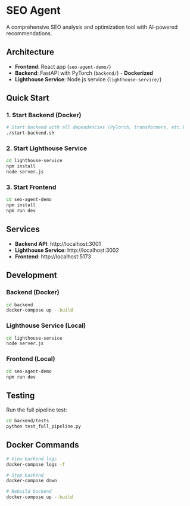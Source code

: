 # SEO Agent

A comprehensive SEO analysis and optimization tool with AI-powered recommendations.

## Architecture

- **Frontend**: React app (`seo-agent-demo/`)
- **Backend**: FastAPI with PyTorch (`backend/`) - **Dockerized**
- **Lighthouse Service**: Node.js service (`lighthouse-service/`)

## Quick Start

### 1. Start Backend (Docker)

```bash
# Start backend with all dependencies (PyTorch, transformers, etc.)
./start-backend.sh
```

### 2. Start Lighthouse Service

```bash
cd lighthouse-service
npm install
node server.js
```

### 3. Start Frontend

```bash
cd seo-agent-demo
npm install
npm run dev
```

## Services

- **Backend API**: http://localhost:3001
- **Lighthouse Service**: http://localhost:3002
- **Frontend**: http://localhost:5173

## Development

### Backend (Docker)

```bash
cd backend
docker-compose up --build
```

### Lighthouse Service (Local)

```bash
cd lighthouse-service
node server.js
```

### Frontend (Local)

```bash
cd seo-agent-demo
npm run dev
```

## Testing

Run the full pipeline test:

```bash
cd backend/tests
python test_full_pipeline.py
```

## Docker Commands

```bash
# View backend logs
docker-compose logs -f

# Stop backend
docker-compose down

# Rebuild backend
docker-compose up --build
```
